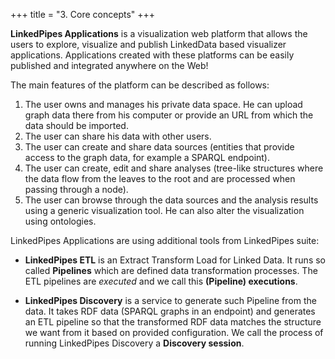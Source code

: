 +++
title = "3. Core concepts"
+++

**LinkedPipes Applications** is a visualization web platform that allows the users to explore, visualize and publish LinkedData based visualizer applications. Applications created with these platforms can be easily published and integrated anywhere on the Web!

The main features of the platform can be described as follows:

1. The user owns and manages his private data space. He can upload graph data there from his computer or provide an URL from which the data should be imported.
2. The user can share his data with other users.
3. The user can create and share data sources (entities that provide access to the graph data, for example a SPARQL endpoint).
4. The user can create, edit and share analyses (tree-like structures where the data flow from the leaves to the root and are processed when passing through a node).
5. The user can browse through the data sources and the analysis results using a generic visualization tool. He can also alter the visualization using ontologies.

LinkedPipes Applications are using additional tools from LinkedPipes suite:

 - **LinkedPipes ETL** is an Extract Transform Load for Linked Data. It runs so called **Pipelines** which are defined data transformation processes. The ETL pipelines are
 *executed* and we call this **(Pipeline) executions**.

 - **LinkedPipes Discovery** is a service to generate such Pipeline from the data.
It takes RDF data (SPARQL graphs in an endpoint) and generates an ETL pipeline
so that the transformed RDF data matches the structure we want from it based on
provided configuration. We call the process of running LinkedPipes Discovery a **Discovery session**.
